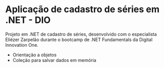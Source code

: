 # Aplicação de cadastro de séries em .NET - DIO

Projeto em .NET de cadastro de séries, desenvolvido com o especialista Eliézer Zarpelão durante o bootcamp de .NET Fundamentals da Digital Innovation One.



- Orientação a objetos
- Coleção para salvar dados em memória